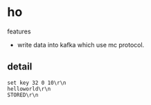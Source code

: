 # ho

features
- write data into  kafka which use  mc protocol. 



## detail 

```
set key 32 0 10\r\n
helloworld\r\n
STORED\r\n
```